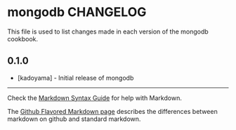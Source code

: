 mongodb CHANGELOG
=================

This file is used to list changes made in each version of the mongodb cookbook.

0.1.0
-----
- [kadoyama] - Initial release of mongodb

- - -
Check the [Markdown Syntax Guide](http://daringfireball.net/projects/markdown/syntax) for help with Markdown.

The [Github Flavored Markdown page](http://github.github.com/github-flavored-markdown/) describes the differences between markdown on github and standard markdown.
